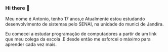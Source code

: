 ### Hi there 👋

<!--
**Antonio723/Antonio723** is a ✨ _special_ ✨ repository because its `README.md` (this file) appears on your GitHub profile.

Here are some ideas to get you started:

- 🔭 I’m currently working on ...
- 🌱 I’m currently learning ...
- 👯 I’m looking to collaborate on ...
- 🤔 I’m looking for help with ...
- 💬 Ask me about ...
- 📫 How to reach me: ...
- 😄 Pronouns: ...
- ⚡ Fun fact: ...
-->
Meu nome é Antonio, tenho 17 anos,e Atualmente estou estudando desenvolvimento de sistemas  pelo SENAI, na unidade do munici de Jandira.

Eu comecei a estudar programação de computadores a partir de um link que meu colega  da escola .E desde então me esforcei o máximo para aprender cada vez mais.
